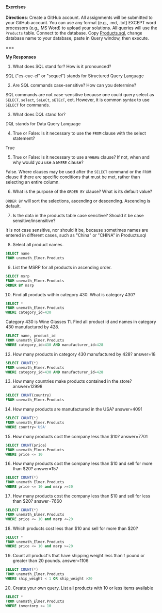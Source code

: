#### Exercises
 
 **Directions**: Create a GitHub account.  All assignments will be submitted to your GitHub account.  You can use any format (e.g., .md, .txt) EXCEPT word processors (e.g., MS Word) to upload your solutions.  All queries will use the `Products` table.  Connect to the database.  Copy [Products.sql](https://github.com/jamesquinlan/mat301/tree/master/products), change database name to your database, paste in Query window, then execute.
 
 ===
 
 **My Responses**
 
 1. What does SQL stand for?  How is it pronounced?

SQL ("es-cue-el" or "sequel") stands for Structured Query Language

 2. Are SQL commands case-sensitive?  How can you determine? 

SQL commands are not case-sensitive because one could query select as `SELECT`, `select`, `SeLeCt`, `sElEcT`, ect. However, it is common syntax to use `SELECT` for commands.

 3. What does DQL stand for?

DQL stands for Data Query Language

 4. True or False:  Is it necessary to use the `FROM` clause with the select statement? 

True

 5. True or False:  Is it necessary to use a `WHERE` clause?  If not, when and why would you use a `WHERE` clause?

False. Where clauses may be used after the `SELECT` command or the `FROM` clause if there are specific conditions that must be met, rather than selecting an entire column.

 6. What is the purpose of the `ORDER BY` clause?  What is its default value?  

`ORDER BY` will sort the selections, ascending or descending. Ascending is default.

 7. Is the data in the products table case sensitive?  Should it be case sensitive/insensitive? 

It is not case sensitive, nor should it be, because sometimes names are entered in different cases, such as "China" or "CHINA" in Products.sql

 8. Select all product names.
```SQL
SELECT name
FROM unemath_Elmer.Products
```
 9. List the MSRP for all products in ascending order.
```SQL
SELECT msrp
FROM unemath_Elmer.Products
ORDER BY msrp
```
 10. Find all products within  category 430.  What is category 430?
```SQL
SELECT *
FROM unemath_Elmer.Products
WHERE category_id=430
```
Category 430 is Wine Glasses
 11. Find all product id and names in category 430 manufactured by 428.
```SQL
SELECT name, product_id
FROM unemath_Elmer.Products
WHERE category_id=430 AND manufacturer_id=428
```
 12. How many products in category 430 manufactured by 428?
answer=18
```SQL
SELECT COUNT(*)
FROM unemath_Elmer.Products
WHERE category_id=430 AND manufacturer_id=428
```
 13. How many countries make products contained in the store?
answer=12998
```SQL
SELECT COUNT(country)
FROM unemath_Elmer.Products
```
 14. How many products are manufactured in the USA?
answer=4091
```SQL
SELECT COUNT(*)
FROM unemath_Elmer.Products
WHERE country='USA'
```
 15. How many products cost the company less than $10?
answer=7701
```SQL
SELECT COUNT(price)
FROM unemath_Elmer.Products
WHERE price <= 10
```
 16. How many products cost the company less than $10 and sell for more than $20?
answer=157
```SQL
SELECT COUNT(*)
FROM unemath_Elmer.Products
WHERE price <= 10 and msrp >=20
```
 17. How many products cost the company less than $10 and sell for less than $20?
answer=7660
```SQL
SELECT COUNT(*)
FROM unemath_Elmer.Products
WHERE price <= 10 and msrp <=20
```
 18. Which products cost less than $10 and sell for more than $20?
```SQL
SELECT *
FROM unemath_Elmer.Products
WHERE price <= 10 and msrp >=20
```
 19. Count all product's that have shipping weight less than 1 pound or greater than 20 pounds.
answer=1106
```SQL
SELECT COUNT(*)
FROM unemath_Elmer.Products
WHERE ship_weight < 1 OR ship_weight >20
```
 20. Create your own query.
List all products with 10 or less items available
```SQL
SELECT *
FROM unemath_Elmer.Products
WHERE inventory <= 10
```

